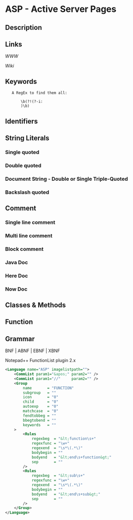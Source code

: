 
# ASP - Active Server Pages

## Description


## Links

_WWW_

_Wiki_


## Keywords
~~~
   A RegEx to find them all:

       \b(?!(?-i:
       )\b)
~~~


## Identifiers


## String Literals

### Single quoted

### Double quoted

### Document String - Double or Single Triple-Quoted

### Backslash quoted


## Comment

### Single line comment

### Multi line comment

### Block comment

### Java Doc

### Here Doc

### Now Doc


## Classes & Methods


## Function


## Grammar

BNF | ABNF | EBNF | XBNF

Notepad++ FunctionList plugin 2.x
```xml
<Language name="ASP" imagelistpath="">
    <CommList param1="&apos;" param2="" />
    <CommList param1="//"     param2="" />
    <Group 
        name       = "FUNCTION" 
        subgroup   = "" 
        icon       = "0" 
        child      = "0" 
        autoexp    = "0" 
        matchcase  = "0" 
        fendtobbeg = "" 
        bbegtobend = "" 
        keywords   = ""
    >
        <Rules 
            regexbeg  = "&lt;function\s+" 
            regexfunc = "\w+" 
            regexend  = "\s*\(.*\)" 
            bodybegin = "" 
            bodyend   = "&lt;end\s+function&gt;" 
            sep       = "" 
        />
        <Rules 
            regexbeg  = "&lt;sub\s+" 
            regexfunc = "\w+" 
            regexend  = "\s*\(.*\)" 
            bodybegin = "" 
            bodyend   = "&lt;end\s+sub&gt;" 
            sep       = "" 
        />
    </Group>
</Language>
```
